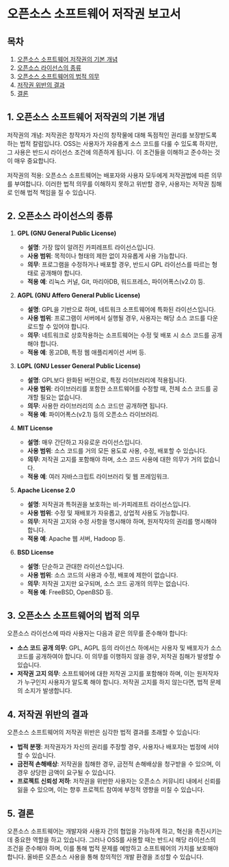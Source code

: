 # 오픈소스 소프트웨어 저작권 보고서

## 목차
1. [오픈소스 소프트웨어 저작권의 기본 개념](#1-오픈소스-소프트웨어-저작권의-기본-개념)
2. [오픈소스 라이선스의 종류](#2-오픈소스-라이선스의-종류)
3. [오픈소스 소프트웨어의 법적 의무](#3-오픈소스-소프트웨어의-법적-의무)
4. [저작권 위반의 결과](#4-저작권-위반의-결과)
5. [결론](#5-결론)

## 1. 오픈소스 소프트웨어 저작권의 기본 개념
저작권의 개념: 저작권은 창작자가 자신의 창작물에 대해 독점적인 권리를 보장받도록 하는 법적 칼럼입니다. OSS는 사용자가 자유롭게 소스 코드를 다룰 수 있도록 하지만, 그 사용은 반드시 라이선스 조건에 의존하게 됩니다. 이 조건들을 이해하고 준수하는 것이 매우 중요합니다.

저작권의 적용: 오픈소스 소프트웨어는 배포자와 사용자 모두에게 저작권법에 따른 의무를 부여합니다. 이러한 법적 의무를 이해하지 못하고 위반할 경우, 사용자는 저작권 침해로 인해 법적 책임을 질 수 있습니다.

## 2. 오픈소스 라이선스의 종류
1. **GPL (GNU General Public License)**
   - **설명**: 가장 많이 알려진 카피레프트 라이선스입니다.
   - **사용 범위**: 목적이나 형태의 제한 없이 자유롭게 사용 가능합니다.
   - **의무**: 프로그램을 수정하거나 배포할 경우, 반드시 GPL 라이선스를 따르는 형태로 공개해야 합니다.
   - **적용 예**: 리눅스 커널, Git, 마리아DB, 워드프레스, 파이어폭스(v2.0) 등.

2. **AGPL (GNU Affero General Public License)**
   - **설명**: GPL을 기반으로 하며, 네트워크 소프트웨어에 특화된 라이선스입니다.
   - **사용 범위**: 프로그램이 서버에서 실행될 경우, 사용자는 해당 소스 코드를 다운로드할 수 있어야 합니다.
   - **의무**: 네트워크로 상호작용하는 소프트웨어는 수정 및 배포 시 소스 코드를 공개해야 합니다.
   - **적용 예**: 몽고DB, 특정 웹 애플리케이션 서버 등.

3. **LGPL (GNU Lesser General Public License)**
   - **설명**: GPL보다 완화된 버전으로, 특정 라이브러리에 적용됩니다.
   - **사용 범위**: 라이브러리를 포함한 소프트웨어를 수정할 때, 전체 소스 코드를 공개할 필요는 없습니다.
   - **의무**: 사용한 라이브러리의 소스 코드만 공개하면 됩니다.
   - **적용 예**: 파이어폭스(v2.1) 등의 오픈소스 라이브러리.

4. **MIT License**
   - **설명**: 매우 간단하고 자유로운 라이선스입니다.
   - **사용 범위**: 소스 코드를 거의 모든 용도로 사용, 수정, 배포할 수 있습니다.
   - **의무**: 저작권 고지를 포함해야 하며, 소스 코드 사용에 대한 의무가 거의 없습니다.
   - **적용 예**: 여러 자바스크립트 라이브러리 및 웹 프레임워크.

5. **Apache License 2.0**
   - **설명**: 저작권과 특허권을 보호하는 비-카피레프트 라이선스입니다.
   - **사용 범위**: 수정 및 재배포가 자유롭고, 상업적 사용도 가능합니다.
   - **의무**: 저작권 고지와 수정 사항을 명시해야 하며, 원저작자의 권리를 명시해야 합니다.
   - **적용 예**: Apache 웹 서버, Hadoop 등.

6. **BSD License**
   - **설명**: 단순하고 관대한 라이선스입니다.
   - **사용 범위**: 소스 코드의 사용과 수정, 배포에 제한이 없습니다.
   - **의무**: 저작권 고지만 요구되며, 소스 코드 공개의 의무는 없습니다.
   - **적용 예**: FreeBSD, OpenBSD 등.

## 3. 오픈소스 소프트웨어의 법적 의무
오픈소스 라이선스에 따라 사용자는 다음과 같은 의무를 준수해야 합니다:
- **소스 코드 공개 의무**: GPL, AGPL 등의 라이선스 하에서는 사용자 및 배포자가 소스 코드를 공개하여야 합니다. 이 의무를 이행하지 않을 경우, 저작권 침해가 발생할 수 있습니다.
- **저작권 고지 의무**: 소프트웨어에 대한 저작권 고지를 포함해야 하며, 이는 원저작자가 누구인지 사용자가 알도록 해야 합니다. 저작권 고지를 하지 않는다면, 법적 문제의 소지가 발생합니다.

## 4. 저작권 위반의 결과
오픈소스 소프트웨어의 저작권 위반은 심각한 법적 결과를 초래할 수 있습니다:
- **법적 분쟁**: 저작권자가 자신의 권리를 주장할 경우, 사용자나 배포자는 법정에 서야 할 수 있습니다.
- **금전적 손해배상**: 저작권을 침해한 경우, 금전적 손해배상을 청구받을 수 있으며, 이 경우 상당한 금액이 요구될 수 있습니다.
- **프로젝트 신뢰성 저하**: 저작권을 위반한 사용자는 오픈소스 커뮤니티 내에서 신뢰를 잃을 수 있으며, 이는 향후 프로젝트 참여에 부정적 영향을 미칠 수 있습니다.

## 5. 결론
오픈소스 소프트웨어는 개발자와 사용자 간의 협업을 가능하게 하고, 혁신을 촉진시키는 데 중요한 역할을 하고 있습니다. 그러나 OSS를 사용할 때는 반드시 해당 라이선스의 조건을 준수해야 하며, 이를 통해 법적 문제를 예방하고 소프트웨어의 가치를 보호해야 합니다. 올바른 오픈소스 사용을 통해 창의적인 개발 환경을 조성할 수 있습니다.
